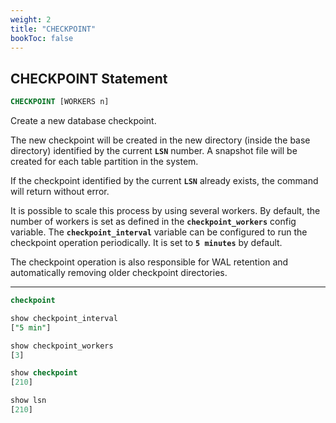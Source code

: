```yaml
---
weight: 2
title: "CHECKPOINT"
bookToc: false
---
```


## CHECKPOINT Statement

```SQL
CHECKPOINT [WORKERS n]
```

Create a new database checkpoint.

The new checkpoint will be created in the new directory (inside the base directory) identified by
the current **`LSN`** number. A snapshot file will be created for each table partition in the system.

If the checkpoint identified by the current **`LSN`** already exists, the command
will return without error.

It is possible to scale this process by using several workers. By default, the number of workers
is set as defined in the **`checkpoint_workers`** config variable. The **`checkpoint_interval`** variable can be
configured to run the checkpoint operation periodically. It is set to **`5 minutes`** by default.

The checkpoint operation is also responsible for WAL retention and automatically removing older
checkpoint directories.

---

```SQL
checkpoint

show checkpoint_interval
["5 min"]

show checkpoint_workers
[3]

show checkpoint
[210]

show lsn
[210]
```
